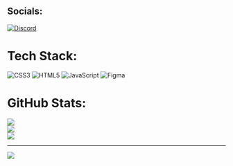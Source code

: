 

## Socials:
[![Discord](https://img.shields.io/badge/Discord-%237289DA.svg?logo=discord&logoColor=white)](https://discord.gg/Luvbxgs) 

#  Tech Stack:
![CSS3](https://img.shields.io/badge/css3-%231572B6.svg?style=for-the-badge&logo=css3&logoColor=white) ![HTML5](https://img.shields.io/badge/html5-%23E34F26.svg?style=for-the-badge&logo=html5&logoColor=white) ![JavaScript](https://img.shields.io/badge/javascript-%23323330.svg?style=for-the-badge&logo=javascript&logoColor=%23F7DF1E) ![Figma](https://img.shields.io/badge/figma-%23F24E1E.svg?style=for-the-badge&logo=figma&logoColor=white)
#  GitHub Stats:
![](https://github-readme-stats.vercel.app/api?username=luvbxgs&theme=dracula&hide_border=false&include_all_commits=false&count_private=false)<br/>
![](https://github-readme-streak-stats.herokuapp.com/?user=luvbxgs&theme=dracula&hide_border=false)<br/>
![](https://github-readme-stats.vercel.app/api/top-langs/?username=luvbxgs&theme=dracula&hide_border=false&include_all_commits=false&count_private=false&layout=compact)

---
[![](https://visitcount.itsvg.in/api?id=luvbxgs&icon=10&color=10)](https://visitcount.itsvg.in)

<!-- Proudly created with GPRM ( https://gprm.itsvg.in ) -->
